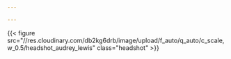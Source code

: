 ```yaml
---

---
```

{{< figure src="//res.cloudinary.com/db2kg6drb/image/upload/f_auto/q_auto/c_scale,w_0.5/headshot_audrey_lewis" class="headshot" >}}
